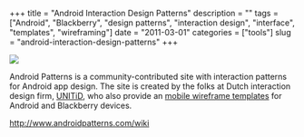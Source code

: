 +++
title = "Android Interaction Design Patterns"
description = ""
tags = ["Android", "Blackberry", "design patterns", "interaction design", "interface", "templates", "wireframing"]
date = "2011-03-01"
categories = ["tools"]
slug = "android-interaction-design-patterns"
+++


<div class="tool-screenshot mb1"><a href="http://www.androidpatterns.com/wiki"><img id="bluga-thumbnail-2766" class="bluga-thumbnail custom" src="/media/bluga/
wt5230745639729_custom.jpg"/></a></div><p>Android Patterns is a community-contributed site with interaction patterns for Android app design. The site is created by the folks at Dutch interaction design firm, <a href="http://unitid.nl/">UNITiD</a>, who also provide an <a href="http://unitid.nl/tag/template/">mobile wireframe templates</a> for Android and Blackberry devices.</p>

  
<p><a href="http://www.androidpatterns.com/wiki">http://www.androidpatterns.com/wiki</a></p>
      
